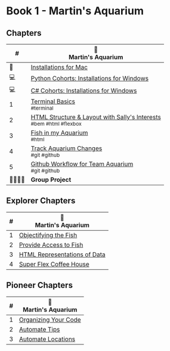 # Book 1 - Martin's Aquarium

## Chapters

| # | 🐠 <br/> Martin's Aquarium |
|--|--|
| 🍎 | [Installations for Mac](./chapters/GETTING_STARTED_MAC.md) |
| 💻 | [Python Cohorts: Installations for Windows](./chapters/GETTING_STARTED_WINDOWS.md) |
| 💻 | [C# Cohorts: Installations for Windows](./chapters/GETTING_STARTED_WINDOWS_C_SHARP.md) |
| 1 | [Terminal Basics](./chapters/CLI_BASICS.md) <br/> <sub style="font-size:0.85rem;">#terminal</sub> |
| 2 | [HTML Structure &amp; Layout with Sally's Interests](./chapters/HTML_COMPONENTS.md) <br/> <sub style="font-size:0.85rem;">#bem #html #flexbox</sub> |
| 3 | [Fish in my Aquarium](./chapters/MA_AQUARIUM_DESIGN.md) <br/> <sub style="font-size:0.85rem;">#html</sub> |
| 4 | [Track Aquarium Changes](./chapters/GIT_BASICS.md) <br/> <sub style="font-size:0.85rem;">#git #github</sub> |
| 5 | [Github Workflow for Team Aquarium](./chapters/GIT_WORKFLOW.md) <br/> <sub style="font-size:0.85rem;">#git #github</sub> |
| 👨‍👨‍👦‍👦 | **Group Project** |


## Explorer Chapters

| # | 🐠 <br/> Martin's Aquarium |
|--|--|
| 1 | [Objectifying the Fish](./chapters/MA_DATA_STRUCTURES.md) |
| 2 | [Provide Access to Fish](./chapters/MA_EXPORTING_FISH.md) |
| 3 | [HTML Representations of Data](./chapters/MA_CREATING_FISH_COMPONENTS.md) |
| 4 | [Super Flex Coffee House](./chapters/HTML_FLEXBOX.md) |

## Pioneer Chapters

| # | 🐠 <br/> Martin's Aquarium |
|--|--|
| 1 | [Organizing Your Code](./chapters/MA_ORGANIZATION.md) |
| 2 | [Automate Tips](./chapters/MA_AUTOMATE_TIPS.md) |
| 3 | [Automate Locations](./chapters/MA_AUTOMATE_LOCATIONS.md) |